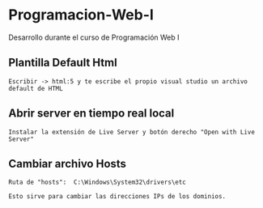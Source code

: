 # Programacion-Web-I #
Desarrollo durante el curso de Programación Web I

## Plantilla Default Html ##

    Escribir -> html:5 y te escribe el propio visual studio un archivo default de HTML

## Abrir server en tiempo real local ##

    Instalar la extensión de Live Server y botón derecho "Open with Live Server"

## Cambiar archivo Hosts ##

    Ruta de "hosts":  C:\Windows\System32\drivers\etc

    Esto sirve para cambiar las direcciones IPs de los dominios.